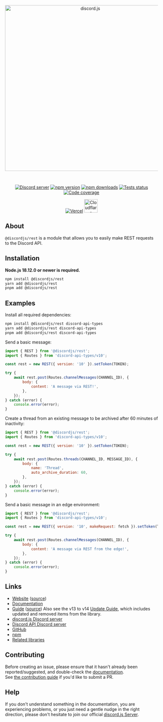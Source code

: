 <div align="center">
	<br />
	<p>
		<a href="https://discord.js.org"><img src="https://discord.js.org/static/logo.svg" width="546" alt="discord.js" /></a>
	</p>
	<br />
	<p>
		<a href="https://discord.gg/djs"><img src="https://img.shields.io/discord/222078108977594368?color=5865F2&logo=discord&logoColor=white" alt="Discord server" /></a>
		<a href="https://www.npmjs.com/package/@discordjs/rest"><img src="https://img.shields.io/npm/v/@discordjs/rest.svg?maxAge=3600" alt="npm version" /></a>
		<a href="https://www.npmjs.com/package/@discordjs/rest"><img src="https://img.shields.io/npm/dt/@discordjs/rest.svg?maxAge=3600" alt="npm downloads" /></a>
		<a href="https://github.com/discordjs/discord.js/actions"><img src="https://github.com/discordjs/discord.js/actions/workflows/test.yml/badge.svg" alt="Tests status" /></a>
		<a href="https://codecov.io/gh/discordjs/discord.js" ><img src="https://codecov.io/gh/discordjs/discord.js/branch/main/graph/badge.svg?precision=2&flag=rest" alt="Code coverage" /></a>
	</p>
	<p>
		<a href="https://vercel.com/?utm_source=discordjs&utm_campaign=oss"><img src="https://raw.githubusercontent.com/discordjs/discord.js/main/.github/powered-by-vercel.svg" alt="Vercel" /></a>
		<a href="https://www.cloudflare.com"><img src="https://raw.githubusercontent.com/discordjs/discord.js/main/.github/powered-by-workers.png" alt="Cloudflare Workers" style="height: 44px" /></a>
	</p>
</div>

## About

`@discordjs/rest` is a module that allows you to easily make REST requests to the Discord API.

## Installation

**Node.js 18.12.0 or newer is required.**

```sh
npm install @discordjs/rest
yarn add @discordjs/rest
pnpm add @discordjs/rest
```

## Examples

Install all required dependencies:

```sh
npm install @discordjs/rest discord-api-types
yarn add @discordjs/rest discord-api-types
pnpm add @discordjs/rest discord-api-types
```

Send a basic message:

```js
import { REST } from '@discordjs/rest';
import { Routes } from 'discord-api-types/v10';

const rest = new REST({ version: '10' }).setToken(TOKEN);

try {
	await rest.post(Routes.channelMessages(CHANNEL_ID), {
		body: {
			content: 'A message via REST!',
		},
	});
} catch (error) {
	console.error(error);
}
```

Create a thread from an existing message to be archived after 60 minutes of inactivity:

```js
import { REST } from '@discordjs/rest';
import { Routes } from 'discord-api-types/v10';

const rest = new REST({ version: '10' }).setToken(TOKEN);

try {
	await rest.post(Routes.threads(CHANNEL_ID, MESSAGE_ID), {
		body: {
			name: 'Thread',
			auto_archive_duration: 60,
		},
	});
} catch (error) {
	console.error(error);
}
```

Send a basic message in an edge environment:

```js
import { REST } from '@discordjs/rest';
import { Routes } from 'discord-api-types/v10';

const rest = new REST({ version: '10', makeRequest: fetch }).setToken(TOKEN);

try {
	await rest.post(Routes.channelMessages(CHANNEL_ID), {
		body: {
			content: 'A message via REST from the edge!',
		},
	});
} catch (error) {
	console.error(error);
}
```

## Links

- [Website][website] ([source][website-source])
- [Documentation][documentation]
- [Guide][guide] ([source][guide-source])
  Also see the v13 to v14 [Update Guide][guide-update], which includes updated and removed items from the library.
- [discord.js Discord server][discord]
- [Discord API Discord server][discord-api]
- [GitHub][source]
- [npm][npm]
- [Related libraries][related-libs]

## Contributing

Before creating an issue, please ensure that it hasn't already been reported/suggested, and double-check the
[documentation][documentation].  
See [the contribution guide][contributing] if you'd like to submit a PR.

## Help

If you don't understand something in the documentation, you are experiencing problems, or you just need a gentle nudge in the right direction, please don't hesitate to join our official [discord.js Server][discord].

[website]: https://discord.js.org
[website-source]: https://github.com/discordjs/discord.js/tree/main/apps/website
[documentation]: https://discord.js.org/docs/packages/rest/stable
[guide]: https://discordjs.guide/
[guide-source]: https://github.com/discordjs/guide
[guide-update]: https://discordjs.guide/additional-info/changes-in-v14.html
[discord]: https://discord.gg/djs
[discord-api]: https://discord.gg/discord-api
[source]: https://github.com/discordjs/discord.js/tree/main/packages/rest
[npm]: https://www.npmjs.com/package/@discordjs/rest
[related-libs]: https://discord.com/developers/docs/topics/community-resources#libraries
[contributing]: https://github.com/discordjs/discord.js/blob/main/.github/CONTRIBUTING.md
